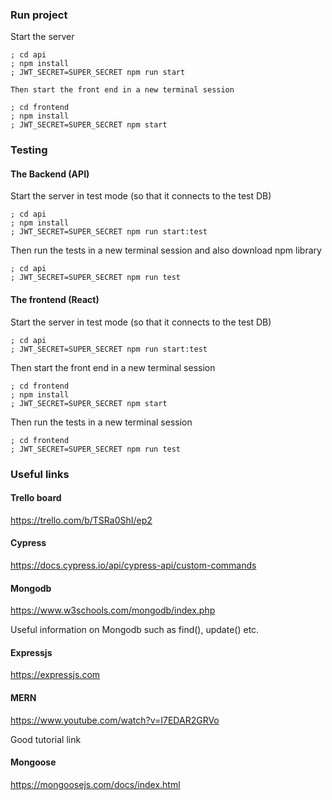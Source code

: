 ### Run project

  Start the server

  ```
  ; cd api
  ; npm install
  ; JWT_SECRET=SUPER_SECRET npm run start
  ```

    Then start the front end in a new terminal session

  ```
  ; cd frontend
  ; npm install
  ; JWT_SECRET=SUPER_SECRET npm start
  ```

### Testing

#### The Backend (API)

  Start the server in test mode (so that it connects to the test DB)

  ```
  ; cd api
  ; npm install
  ; JWT_SECRET=SUPER_SECRET npm run start:test
  ```

  Then run the tests in a new terminal session and also download npm library

  ```
  ; cd api
  ; JWT_SECRET=SUPER_SECRET npm run test
  ```

#### The frontend (React)

  Start the server in test mode (so that it connects to the test DB)

  ```
  ; cd api
  ; JWT_SECRET=SUPER_SECRET npm run start:test
  ```

  Then start the front end in a new terminal session

  ```
  ; cd frontend
  ; npm install
  ; JWT_SECRET=SUPER_SECRET npm start
  ```

  Then run the tests in a new terminal session

  ```
  ; cd frontend
  ; JWT_SECRET=SUPER_SECRET npm run test
  ```

  ### Useful links

  #### Trello board

  https://trello.com/b/TSRa0ShI/ep2

  #### Cypress

  https://docs.cypress.io/api/cypress-api/custom-commands

  #### Mongodb

  https://www.w3schools.com/mongodb/index.php

  Useful information on Mongodb such as find(), update() etc.

  #### Expressjs

  https://expressjs.com

  #### MERN

  https://www.youtube.com/watch?v=I7EDAR2GRVo

  Good tutorial link

  #### Mongoose

  https://mongoosejs.com/docs/index.html